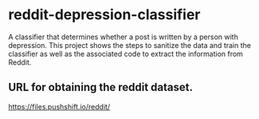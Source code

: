 # reddit-depression-classifier
A classifier that determines whether a post is written by a person with depression. This project shows the steps to sanitize the data and train the classifier as well as the associated code to extract the information from Reddit.

## URL for obtaining the reddit dataset.
https://files.pushshift.io/reddit/